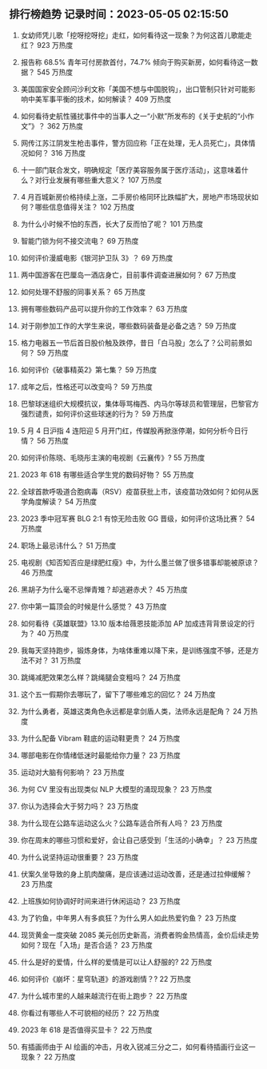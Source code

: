 
## 排行榜趋势 记录时间：2023-05-05 02:15:50
  
  1. 女幼师凭儿歌「挖呀挖呀挖」走红，如何看待这一现象？为何这首儿歌能走红？ 923 万热度
    
  2. 报告称 68.5% 青年可付房款首付，74.7% 倾向于购买新房，如何看待这一数据？ 545 万热度
    
  3. 美国国家安全顾问沙利文称「美国不想与中国脱钩」，出口管制只针对可能影响中美军事平衡的技术，如何解读？ 409 万热度
    
  4. 如何看待史航性骚扰事件中的当事人之一“小默”所发布的《关于史航的“小作文”》？ 362 万热度
    
  5. 网传江苏江阴发生枪击事件，警方回应称「正在处理，无人员死亡」，具体情况如何？ 316 万热度
    
  6. 十一部门联合发文，明确规定「医疗美容服务属于医疗活动」，这意味着什么？对行业发展有哪些重大意义？ 107 万热度
    
  7. 4 月百城新房价格持续上涨，二手房价格同环比跌幅扩大，房地产市场现状如何？哪些信息值得关注？ 102 万热度
    
  8. 为什么小时候不怕的东西，长大了反而怕了呢？ 101 万热度
    
  9. 智能门锁为何不接交流电？ 69 万热度
    
  10. 如何评价漫威电影《银河护卫队 3》？ 69 万热度
    
  11. 两中国游客在巴厘岛一酒店身亡，目前事件调查进展如何？ 67 万热度
    
  12. 如何处理不舒服的同事关系？ 65 万热度
    
  13. 拥有哪些数码产品可以提升你的工作效率？ 63 万热度
    
  14. 对于刚参加工作的大学生来说，哪些数码装备是必备之选？ 59 万热度
    
  15. 格力电器五一节后首日股价触及跌停，昔日「白马股」怎么了？公司前景如何？ 59 万热度
    
  16. 如何评价《破事精英2》第七集？ 59 万热度
    
  17. 成年之后，性格还可以改变吗？ 59 万热度
    
  18. 巴黎球迷组织大规模抗议，集体辱骂梅西、内马尔等球员和管理层，巴黎官方强烈谴责，如何评价这些球迷的行为？ 59 万热度
    
  19. 5 月 4 日沪指 4 连阳迎 5 月开门红，传媒股再掀涨停潮，如何分析今日行情？ 56 万热度
    
  20. 如何评价陈晓、毛晓彤主演的电视剧《云襄传》? 55 万热度
    
  21. 2023 年 618 有哪些适合学生党的数码好物？ 55 万热度
    
  22. 全球首款呼吸道合胞病毒（RSV）疫苗获批上市，该疫苗功效如何？如何从医学角度解读？ 54 万热度
    
  23. 2023 季中冠军赛 BLG 2:1 有惊无险击败 GG 晋级，如何评价这场比赛？ 54 万热度
    
  24. 职场上最忌讳什么？ 51 万热度
    
  25. 电视剧《知否知否应是绿肥红瘦》中，为什么墨兰做了很多错事却能被原谅？ 46 万热度
    
  26. 黑胡子为什么毫不忌惮青雉？却逃避赤犬？ 45 万热度
    
  27. 你中第一篇顶会的时候是什么感觉？ 43 万热度
    
  28. 如何看待《英雄联盟》13.10 版本给薇恩技能添加 AP 加成违背背景设定的行为？ 40 万热度
    
  29. 我每天坚持跑步，锻炼身体，为啥体重难以降下来，是训练强度不够，还是方法不对？ 31 万热度
    
  30. 跳绳减肥效果怎么样？跳绳腿会变粗吗？ 24 万热度
    
  31. 这个五一假期你去哪玩了，留下了哪些难忘的回忆？ 24 万热度
    
  32. 为什么勇者，英雄这类角色永远都是拿剑盾人类，法师永远是配角？ 24 万热度
    
  33. 为什么配备 Vibram 鞋底的运动鞋更贵？ 24 万热度
    
  34. 哪部电影在你情绪低迷时最能给你力量？ 23 万热度
    
  35. 运动对大脑有何影响？ 23 万热度
    
  36. 为何 CV 里没有出现类似 NLP 大模型的涌现现象？ 23 万热度
    
  37. 你认为选择会大于努力吗？ 23 万热度
    
  38. 为什么现在公路车运动这么火？公路车适合所有人吗？ 23 万热度
    
  39. 你在周末的哪些习惯和爱好，会让自己感受到「生活的小确幸」？ 23 万热度
    
  40. 为什么说坚持运动很重要？ 23 万热度
    
  41. 伏案久坐导致的身上肌肉酸痛，是应该通过运动改善，还是通过拉伸缓解？ 23 万热度
    
  42. 上班族如何协调好时间来进行休闲运动？ 23 万热度
    
  43. 为了钓鱼，中年男人有多疯狂？为什么男人如此热爱钓鱼？ 23 万热度
    
  44. 现货黄金一度突破 2085 美元创历史新高，消费者购金热情高，金价后续走势如何？现在「入场」是否合适？ 23 万热度
    
  45. 什么是好的爱情，什么样的爱情是可以让人舒服的? 22 万热度
    
  46. 如何评价《崩坏：星穹轨道》的游戏剧情？? 22 万热度
    
  47. 为什么城市里的人越来越流行在街上跑步？ 22 万热度
    
  48. 你看过有哪些人不可貌相的经历？ 22 万热度
    
  49. 2023 年 618 是否值得买显卡？ 22 万热度
    
  50. 有插画师由于 AI 绘画的冲击，月收入锐减三分之二，如何看待插画行业这一现象？ 22 万热度
    